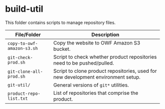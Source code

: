 # build-util #

This folder contains scripts to manage repository files.

| **File/Folder** | **Description** |
| -- | -- |
| `copy-to-owf-amazon-s3.sh` | Copy the website to OWF Amazon S3 bucket. |
| `git-check-prod.sh` | Script to check whether product repositories need to be pushed/pulled. |
| `git-clone-all-prod.sh` | Script to clone product repositories, used for new development environment setup. |
| `git-util/` | General versions of `git*` utilities. |
| `product-repo-list.txt` | List of repositories that comprise the product. |
